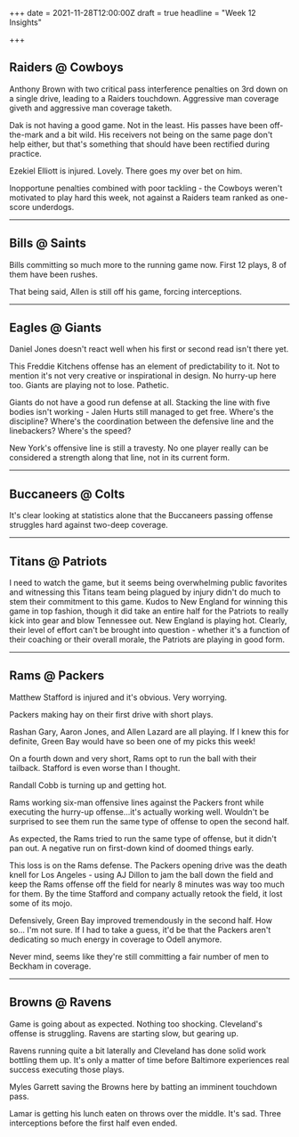 +++
date = 2021-11-28T12:00:00Z
draft = true
headline = "Week 12 Insights"

+++
## Raiders @ Cowboys

Anthony Brown with two critical pass interference penalties on 3rd down on a single drive, leading to a Raiders touchdown. Aggressive man coverage giveth and aggressive man coverage taketh.

Dak is not having a good game. Not in the least. His passes have been off-the-mark and a bit wild. His receivers not being on the same page don't help either, but that's something that should have been rectified during practice.

Ezekiel Elliott is injured. Lovely. There goes my over bet on him.

Inopportune penalties combined with poor tackling - the Cowboys weren't motivated to play hard this week, not against a Raiders team ranked as one-score underdogs.

***

## Bills @ Saints

Bills committing so much more to the running game now. First 12 plays, 8 of them have been rushes.

That being said, Allen is still off his game, forcing interceptions.

***

## Eagles @ Giants

Daniel Jones doesn't react well when his first or second read isn't there yet.

This Freddie Kitchens offense has an element of predictability to it. Not to mention it's not very creative or inspirational in design. No hurry-up here too. Giants are playing not to lose. Pathetic.

Giants do not have a good run defense at all. Stacking the line with five bodies isn't working - Jalen Hurts still managed to get free. Where's the discipline? Where's the coordination between the defensive line and the linebackers? Where's the speed?

New York's offensive line is still a travesty. No one player really can be considered a strength along that line, not in its current form.

***

## Buccaneers @ Colts

It's clear looking at statistics alone that the Buccaneers passing offense struggles hard against two-deep coverage. 

***

## Titans @ Patriots

I need to watch the game, but it seems being overwhelming public favorites and witnessing this Titans team being plagued by injury didn't do much to stem their commitment to this game. Kudos to New England for winning this game in top fashion, though it did take an entire half for the Patriots to really kick into gear and blow Tennessee out. New England is playing hot. Clearly, their level of effort can't be brought into question - whether it's a function of their coaching or their overall morale, the Patriots are playing in good form.

***

## Rams @ Packers

Matthew Stafford is injured and it's obvious. Very worrying.

Packers making hay on their first drive with short plays. 

Rashan Gary, Aaron Jones, and Allen Lazard are all playing. If I knew this for definite, Green Bay would have so been one of my picks this week!

On a fourth down and very short, Rams opt to run the ball with their tailback. Stafford is even worse than I thought.

Randall Cobb is turning up and getting hot.

Rams working six-man offensive lines against the Packers front while executing the hurry-up offense...it's actually working well. Wouldn't be surprised to see them run the same type of offense to open the second half.

As expected, the Rams tried to run the same type of offense, but it didn't pan out. A negative run on first-down kind of doomed things early.

This loss is on the Rams defense. The Packers opening drive was the death knell for Los Angeles - using AJ Dillon to jam the ball down the field and keep the Rams offense off the field for nearly 8 minutes was way too much for them. By the time Stafford and company actually retook the field, it lost some of its mojo. 

Defensively, Green Bay improved tremendously in the second half. How so... I'm not sure. If I had to take a guess, it'd be that the Packers aren't dedicating so much energy in coverage to Odell anymore. 

Never mind, seems like they're still committing a fair number of men to Beckham in coverage.

***

## Browns @ Ravens

Game is going about as expected. Nothing too shocking. Cleveland's offense is struggling. Ravens are starting slow, but gearing up.

Ravens running quite a bit laterally and Cleveland has done solid work bottling them up. It's only a matter of time before Baltimore experiences real success executing those plays.

Myles Garrett saving the Browns here by batting an imminent touchdown pass.

Lamar is getting his lunch eaten on throws over the middle. It's sad. Three interceptions before the first half even ended.